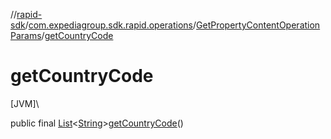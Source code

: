 //[rapid-sdk](../../../index.md)/[com.expediagroup.sdk.rapid.operations](../index.md)/[GetPropertyContentOperationParams](index.md)/[getCountryCode](get-country-code.md)

# getCountryCode

[JVM]\

public final [List](https://docs.oracle.com/javase/8/docs/api/java/util/List.html)&lt;[String](https://docs.oracle.com/javase/8/docs/api/java/lang/String.html)&gt;[getCountryCode](get-country-code.md)()

